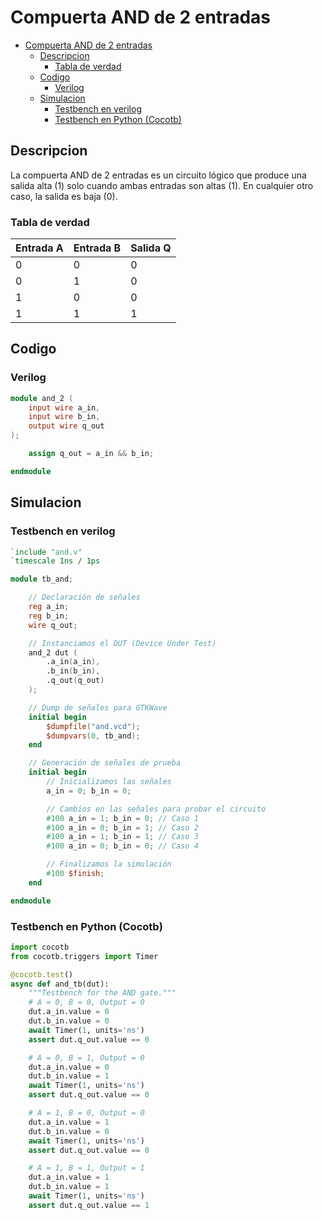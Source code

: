 
# Compuerta AND de 2 entradas

- [Compuerta AND de 2 entradas](#compuerta-and-de-2-entradas)
  - [Descripcion](#descripcion)
    - [Tabla de verdad](#tabla-de-verdad)
  - [Codigo](#codigo)
    - [Verilog](#verilog)
  - [Simulacion](#simulacion)
    - [Testbench en verilog](#testbench-en-verilog)
    - [Testbench en Python (Cocotb)](#testbench-en-python-cocotb)

## Descripcion

La compuerta AND de 2 entradas es un circuito lógico que produce una salida alta (1) solo cuando ambas entradas son altas (1). En cualquier otro caso, la salida es baja (0).

### Tabla de verdad

| Entrada A | Entrada B | Salida Q |
|-----------|-----------|----------|
|     0     |     0     |    0     |
|     0     |     1     |    0     |
|     1     |     0     |    0     |
|     1     |     1     |    1     |

## Codigo

### Verilog

```verilog
module and_2 (
    input wire a_in,
    input wire b_in,
    output wire q_out
);

    assign q_out = a_in && b_in;

endmodule
```

## Simulacion

### Testbench en verilog

```verilog
`include "and.v"
`timescale 1ns / 1ps

module tb_and;

    // Declaración de señales
    reg a_in;
    reg b_in;
    wire q_out;

    // Instanciamos el DUT (Device Under Test)
    and_2 dut (
        .a_in(a_in),
        .b_in(b_in),
        .q_out(q_out)
    );

    // Dump de señales para GTKWave
    initial begin
        $dumpfile("and.vcd");
        $dumpvars(0, tb_and);
    end

    // Generación de señales de prueba
    initial begin
        // Inicializamos las señales
        a_in = 0; b_in = 0;

        // Cambios en las señales para probar el circuito
        #100 a_in = 1; b_in = 0; // Caso 1
        #100 a_in = 0; b_in = 1; // Caso 2
        #100 a_in = 1; b_in = 1; // Caso 3
        #100 a_in = 0; b_in = 0; // Caso 4

        // Finalizamos la simulación
        #100 $finish;
    end

endmodule
```

### Testbench en Python (Cocotb)

```python
import cocotb
from cocotb.triggers import Timer

@cocotb.test()
async def and_tb(dut):
    """Testbench for the AND gate."""
    # A = 0, B = 0, Output = 0
    dut.a_in.value = 0
    dut.b_in.value = 0
    await Timer(1, units='ns')
    assert dut.q_out.value == 0

    # A = 0, B = 1, Output = 0
    dut.a_in.value = 0
    dut.b_in.value = 1
    await Timer(1, units='ns')
    assert dut.q_out.value == 0

    # A = 1, B = 0, Output = 0
    dut.a_in.value = 1
    dut.b_in.value = 0
    await Timer(1, units='ns')
    assert dut.q_out.value == 0

    # A = 1, B = 1, Output = 1
    dut.a_in.value = 1
    dut.b_in.value = 1
    await Timer(1, units='ns')
    assert dut.q_out.value == 1
```
